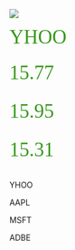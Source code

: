 ![](http://www.mysteryhunt.ws/ipadcharts/yahoologo.png)

<span id="ticker" style="display:block;color:#38991D;font-size:35px;font-family:'Georgia';">YHOO</span> <span id="company-name" style="display:block;color:#fff;font-size:10px;font-family:'Helvetica Neue', Helvetica, Arial;">Yahoo! Inc.</span>

<span id="open" style="position:relative;top:-5px;display:block;color:#38991D;font-size:35px;font-family:'Georgia';">15.77</span> <span id="textopen" style="display:block;color:#fff;font-size:10px;font-family:'Helvetica Neue', Helvetica, Arial;">open</span>

<span id="high" style="position:relative;top:-5px;display:block;color:#38991D;font-size:35px;font-family:'Georgia';">15.95</span> <span id="texthigh" style="display:block;color:#fff;font-size:10px;font-family:'Helvetica Neue', Helvetica, Arial;">high</span>

<span id="low" style="position:relative;top:-5px;display:block;color:#38991D;font-size:35px;font-family:'Georgia';">15.31</span> <span id="textlow" style="display:block;color:#fff;font-size:10px;font-family:'Helvetica Neue', Helvetica, Arial;">low</span>

YHOO

AAPL

MSFT

ADBE
